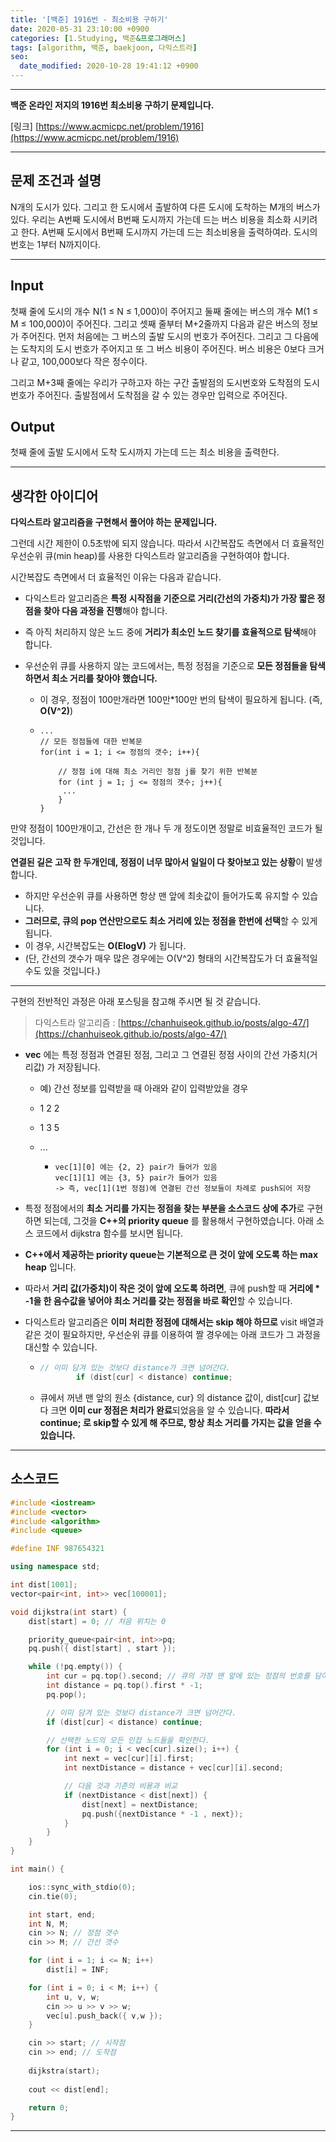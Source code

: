 ```yaml
---
title: '[백준] 1916번 - 최소비용 구하기'
date: 2020-05-31 23:10:00 +0900
categories: [1.Studying, 백준&프로그래머스]
tags: [algorithm, 백준, baekjoon, 다익스트라]
seo:
  date_modified: 2020-10-28 19:41:12 +0900
---
```




------

**백준 온라인 저지의 1916번 최소비용 구하기 문제입니다.**

[링크] [https://www.acmicpc.net/problem/1916](https://www.acmicpc.net/problem/1916)

---

## **문제 조건과 설명**

N개의 도시가 있다. 그리고 한 도시에서 출발하여 다른 도시에 도착하는 M개의 버스가 있다. 우리는 A번째 도시에서 B번째 도시까지 가는데 드는 버스 비용을 최소화 시키려고 한다. A번째 도시에서 B번째 도시까지 가는데 드는 최소비용을 출력하여라. 도시의 번호는 1부터 N까지이다.

------




## **Input**

첫째 줄에 도시의 개수 N(1 ≤ N ≤ 1,000)이 주어지고 둘째 줄에는 버스의 개수 M(1 ≤ M ≤ 100,000)이 주어진다. 그리고 셋째 줄부터 M+2줄까지 다음과 같은 버스의 정보가 주어진다. 먼저 처음에는 그 버스의 출발 도시의 번호가 주어진다. 그리고 그 다음에는 도착지의 도시 번호가 주어지고 또 그 버스 비용이 주어진다. 버스 비용은 0보다 크거나 같고, 100,000보다 작은 정수이다.

그리고 M+3째 줄에는 우리가 구하고자 하는 구간 출발점의 도시번호와 도착점의 도시번호가 주어진다. 출발점에서 도착점을 갈 수 있는 경우만 입력으로 주어진다.

## **Output**

첫째 줄에 출발 도시에서 도착 도시까지 가는데 드는 최소 비용을 출력한다.

---



## **생각한 아이디어**

**다익스트라 알고리즘을 구현해서 풀어야 하는 문제입니다.**

그런데 시간 제한이 0.5초밖에 되지 않습니다. 따라서 시간복잡도 측면에서 더 효율적인 우선순위 큐(min heap)를 사용한 다익스트라 알고리즘을 구현하여야 합니다.

시간복잡도 측면에서 더 효율적인 이유는 다음과 같습니다.

* 다익스트라 알고리즘은 **특정 시작점을 기준으로 거리(간선의 가중치)가 가장 짧은 정점을 찾아 다음 과정을 진행**해야 합니다.

* 즉 아직 처리하지 않은 노드 중에 **거리가 최소인 노드 찾기를 효율적으로 탐색**해야 합니다.

* 우선순위 큐를 사용하지 않는 코드에서는, 특정 정점을 기준으로 **모든 정점들을 탐색하면서 최소 거리를 찾아야 했습니다.**

  * 이 경우, 정점이 100만개라면 100만*100만 번의 탐색이 필요하게 됩니다. (즉, **O(V^2)**)

  * ```
    ...
    // 모든 정점들에 대한 반복문
    for(int i = 1; i <= 정점의 갯수; i++){	
    
    	// 정점 i에 대해 최소 거리인 정점 j를 찾기 위한 반복분
    	for (int j = 1; j <= 정점의 갯수; j++){
    	 ...
    	}
    }
    ```

    

만약 정점이 100만개이고, 간선은 한 개나 두 개 정도이면 정말로 비효율적인 코드가 될 것입니다.

**연결된 길은 고작 한 두개인데, 정점이 너무 많아서 일일이 다 찾아보고 있는 상황**이 발생합니다.

* 하지만 우선순위 큐를 사용하면 항상 맨 앞에 최솟값이 들어가도록 유지할 수 있습니다. 
* **그러므로, 큐의 pop 연산만으로도 최소 거리에 있는 정점을 한번에 선택**할 수 있게 됩니다.
* 이 경우, 시간복잡도는 **O(ElogV)** 가 됩니다.
* (단, 간선의 갯수가 매우 많은 경우에는 O(V^2) 형태의 시간복잡도가 더 효율적일 수도 있을 것입니다.)

------

구현의 전반적인 과정은 아래 포스팅을 참고해 주시면 될 것 같습니다.

> 다익스트라 알고리즘 : [https://chanhuiseok.github.io/posts/algo-47/](https://chanhuiseok.github.io/posts/algo-47/)

* **vec** 에는 특정 정점과 연결된 정점, 그리고 그 연결된 정점 사이의 간선 가중치(거리값) 가 저장됩니다.

  * 예) 간선 정보를 입력받을 때 아래와 같이 입력받았을 경우

  * 1 2 2

  * 1 3 5

  * ...

    * ```
      vec[1][0] 에는 {2, 2} pair가 들어가 있음
      vec[1][1] 에는 {3, 5} pair가 들어가 있음
      -> 즉, vec[1](1번 정점)에 연결된 간선 정보들이 차례로 push되어 저장
      ```

* 특정 정점에서의 **최소 거리를 가지는 정점을 찾는 부분을 소스코드 상에 추가**로 구현하면 되는데, 그것을 **C++의 priority queue** 를 활용해서 구현하였습니다.  아래 소스 코드에서 dijkstra 함수를 보시면 됩니다.

* **C++에서 제공하는 priority queue는 기본적으로 큰 것이 앞에 오도록 하는 max heap** 입니다.
  
* 따라서 **거리 값(가중치)이 작은 것이 앞에 오도록 하려면**, 큐에 push할 때 **거리에 * -1을 한 음수값을 넣어야 최소 거리를 갖는 정점을 바로 확인**할 수 있습니다.
  
* 다익스트라 알고리즘은 **이미 처리한 정점에 대해서는 skip 해야 하므로** visit 배열과 같은 것이 필요하지만, 우선순위 큐를 이용하여 짤 경우에는 아래 코드가 그 과정을 대신할 수 있습니다.

  * ```c++
    // 이미 담겨 있는 것보다 distance가 크면 넘어간다.
    		if (dist[cur] < distance) continue;
    ```

  * 큐에서 꺼낸 맨 앞의 원소 {distance, cur} 의 distance 값이, dist[cur] 값보다 크면 **이미 cur 정점은 처리가 완료**되었음을 알 수 있습니다. **따라서 continue; 로 skip할 수 있게 해 주므로, 항상 최소 거리를 가지는 값을 얻을 수 있습니다.**

------



## **소스코드**

```c++
#include <iostream>
#include <vector>
#include <algorithm>
#include <queue>

#define INF 987654321

using namespace std;

int dist[1001];
vector<pair<int, int>> vec[100001];

void dijkstra(int start) {
	dist[start] = 0; // 처음 위치는 0

	priority_queue<pair<int, int>>pq;
	pq.push({ dist[start] , start });

	while (!pq.empty()) {
		int cur = pq.top().second; // 큐의 가장 맨 앞에 있는 정점의 번호를 담아온다.
		int distance = pq.top().first * -1; 
		pq.pop();

		// 이미 담겨 있는 것보다 distance가 크면 넘어간다.
		if (dist[cur] < distance) continue;

		// 선택한 노드의 모든 인접 노드들을 확인한다.
		for (int i = 0; i < vec[cur].size(); i++) {
			int next = vec[cur][i].first;
			int nextDistance = distance + vec[cur][i].second;

			// 다음 것과 기존의 비용과 비교
			if (nextDistance < dist[next]) {
				dist[next] = nextDistance;
				pq.push({nextDistance * -1 , next});
			}
		}
	}
}

int main() {

	ios::sync_with_stdio(0);
	cin.tie(0);

    int start, end;
	int N, M;
	cin >> N; // 정점 갯수
	cin >> M; // 간선 갯수

	for (int i = 1; i <= N; i++) 
		dist[i] = INF;

	for (int i = 0; i < M; i++) {
		int u, v, w;
		cin >> u >> v >> w;
		vec[u].push_back({ v,w });
	}

	cin >> start; // 시작점
	cin >> end; // 도착점
	
	dijkstra(start);
    
	cout << dist[end];

	return 0;
}
```

------

